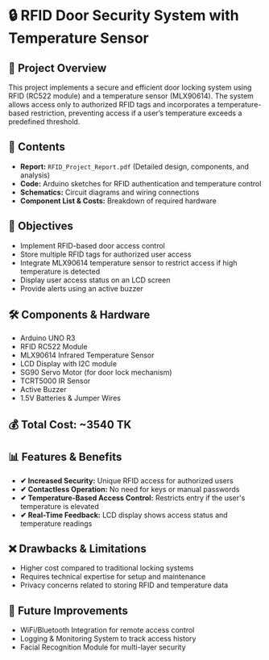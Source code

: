 
# 🔒 RFID Door Security System with Temperature Sensor

## 📄 Project Overview
This project implements a secure and efficient door locking system using RFID (RC522 module) and a temperature sensor (MLX90614). The system allows access only to authorized RFID tags and incorporates a temperature-based restriction, preventing access if a user’s temperature exceeds a predefined threshold.

## 📑 Contents
- **Report:** `RFID_Project_Report.pdf` (Detailed design, components, and analysis)
- **Code:** Arduino sketches for RFID authentication and temperature control
- **Schematics:** Circuit diagrams and wiring connections
- **Component List & Costs:** Breakdown of required hardware

## 🎯 Objectives
- Implement RFID-based door access control
- Store multiple RFID tags for authorized user access
- Integrate MLX90614 temperature sensor to restrict access if high temperature is detected
- Display user access status on an LCD screen
- Provide alerts using an active buzzer

## 🛠 Components & Hardware
- Arduino UNO R3
- RFID RC522 Module
- MLX90614 Infrared Temperature Sensor
- LCD Display with I2C module
- SG90 Servo Motor (for door lock mechanism)
- TCRT5000 IR Sensor
- Active Buzzer
- 1.5V Batteries & Jumper Wires

## 💰 Total Cost: ~3540 TK

## 📊 Features & Benefits
- **✔ Increased Security:** Unique RFID access for authorized users
- **✔ Contactless Operation:** No need for keys or manual passwords
- **✔ Temperature-Based Access Control:** Restricts entry if the user's temperature is elevated
- **✔ Real-Time Feedback:** LCD display shows access status and temperature readings

## ❌ Drawbacks & Limitations
- Higher cost compared to traditional locking systems
- Requires technical expertise for setup and maintenance
- Privacy concerns related to storing RFID and temperature data

## 🚀 Future Improvements
- WiFi/Bluetooth Integration for remote access control
- Logging & Monitoring System to track access history
- Facial Recognition Module for multi-layer security


